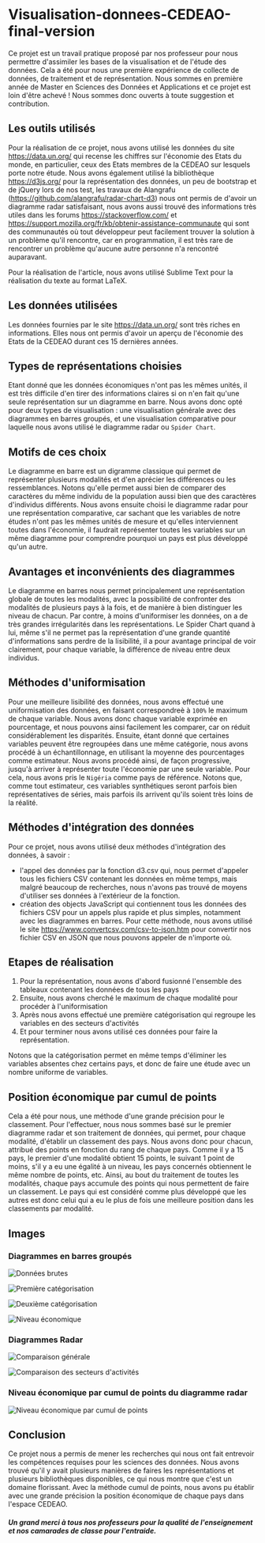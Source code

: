 # Visualisation-donnees-CEDEAO-final-version

Ce projet est un travail pratique proposé par nos professeur pour nous permettre d'assimiler les bases de la visualisation et de l'étude des données. Cela a été pour nous une première expérience de collecte de données, de traitement et de représentation. Nous sommes en première année de Master en Sciences des Données et Applications et ce projet est loin d'être achevé ! Nous sommes donc ouverts à toute suggestion et contribution.

## Les outils utilisés

Pour la réalisation de ce projet, nous avons utilisé les données du site https://data.un.org/ qui recense les chiffres sur l'économie des Etats du monde, en particulier, ceux des Etats membres de la CEDEAO sur lesquels porte notre étude. Nous avons également utilisé la bibliothèque https://d3js.org/ pour la représentation des données, un peu de bootstrap et de jQuery lors de nos test, les travaux de Alangrafu (https://github.com/alangrafu/radar-chart-d3) nous ont permis de d'avoir un diagramme radar satisfaisant, nous avons aussi trouvé des informations très utiles dans les forums https://stackoverflow.com/ et https://support.mozilla.org/fr/kb/obtenir-assistance-communaute qui sont des communautés où tout développeur peut facilement trouver la solution à un problème qu'il rencontre, car en programmation, il est très rare de rencontrer un problème qu'aucune autre personne n'a rencontré auparavant.

Pour la réalisation de l'article, nous avons utilisé Sublime Text pour la réalisation du texte au format LaTeX.

## Les données utilisées

Les données fournies par le site https://data.un.org/ sont très riches en informations. Elles nous ont permis d'avoir un aperçu de l'économie des Etats de la CEDEAO durant ces 15 dernières années.

## Types de représentations choisies

Etant donné que les données économiques n'ont pas les mêmes unités, il est très difficile d'en tirer des informations claires si on n'en fait qu'une seule représentation sur un diagramme en barre. Nous avons donc opté pour deux types de visualisation : une visualisation générale avec des diagrammes en barres groupés, et une visualisation comparative pour laquelle nous avons utilisé le diagramme radar ou `Spider Chart`.

## Motifs de ces choix

Le diagramme en barre est un digramme classique qui permet de représenter plusieurs modalités et d'en aprécier les différences ou les ressemblances. Notons qu'elle permet aussi bien de comparer des caractères du même individu de la population aussi bien que des caractères d'individus différents.
Nous avons ensuite choisi le diagramme radar pour une représentation comparative, car sachant que les variables de notre études n'ont pas les mêmes unités de mesure et qu'elles interviennent toutes dans l'économie, il faudrait représenter toutes les variables sur un même diagramme pour comprendre pourquoi un pays est plus développé qu'un autre.

## Avantages et inconvénients des diagrammes

Le diagramme en barres nous permet principalement une représentation globale de toutes les modalités, avec la possibilité de confronter des modalités de plusieurs pays à la fois, et de manière à bien distinguer les niveau de chacun. Par contre, à moins d'uniformiser les données, on a de très grandes irrégularités dans les représentations. Le Spider Chart quand à lui, même s'il ne permet pas la représentation d'une grande quantité d'informations sans perdre de la lisibilité, il a pour avantage principal de voir clairement, pour chaque variable, la différence de niveau entre deux individus.

## Méthodes d'uniformisation

Pour une meilleure lisibilité des données, nous avons effectué une uniformisation des données, en faisant correspondreè à `100%` le maximum de chaque variable. Nous avons donc chaque variable exprimée en pourcentage, et nous pouvons ainsi facilement les comparer, car on réduit considérablement les disparités.
Ensuite, étant donné que certaines variables peuvent être regroupées dans une même catégorie, nous avons procédé à un échantillonnage, en utilisant la moyenne des pourcentages comme estimateur. Nous avons procédé ainsi, de façon progressive, jusqu'à arriver à représenter toute l'économie par une seule variable. Pour cela, nous avons pris le `Nigéria` comme pays de référence. Notons que, comme tout estimateur, ces variables synthétiques seront parfois bien représentatives de séries, mais parfois ils arrivent qu'ils soient très loins de la réalité.

## Méthodes d'intégration des données

Pour ce projet, nous avons utilisé deux méthodes d'intégration des données, à savoir :
* l'appel des données par la fonction d3.csv qui, nous permet d'appeler tous les fichiers CSV contenant les données en même temps, mais malgré beaucoup de recherches, nous n'avons pas trouvé de moyens d'utiliser ses données à l'extérieur de la fonction.
* création des objects JavaScript qui contiennent tous les données des fichiers CSV pour un appels plus rapide et plus simples, notamment avec les diagrammes en barres. Pour cette méthode, nous avons utilisé le site https://www.convertcsv.com/csv-to-json.htm pour convertir nos fichier CSV en JSON que nous pouvons appeler de n'importe où.

## Etapes de réalisation

1. Pour la représentation, nous avons d'abord fusionné l'ensemble des tableaux contenant les données de tous les pays
2. Ensuite, nous avons cherché le maximum de chaque modalité pour procéder à l'uniformisation
3. Après nous avons effectué une première catégorisation qui regroupe les variables en des secteurs d'activités
4. Et pour terminer nous avons utilisé ces données pour faire la représentation.

Notons que la catégorisation permet en même temps d'éliminer les variables absentes chez certains pays, et donc de faire une étude avec un nombre uniforme de variables.

## Position économique par cumul de points

Cela a été pour nous, une méthode d'une grande précision pour le classement. Pour l'effectuer, nous nous sommes basé sur le premier diagramme radar et son traitement de données, qui permet, pour chaque modalité, d'établir un classement des pays. Nous avons donc pour chacun, attribué des points en fonction du rang de chaque pays. Comme il y a 15 pays, le premier d'une modalité obtient 15 points, le suivant 1 point de moins, s'il y a eu une égalité à un niveau, les pays concernés obtiennent le même nombre de points, etc. Ainsi, au bout du traitement de toutes les modalités, chaque pays accumule des points qui nous permettent de faire un classement. Le pays qui est considéré comme plus développé que les autres est donc celui qui a eu le plus de fois une meilleure position dans les classements par modalité.

## Images

### Diagrammes en barres groupés

![Données brutes](https://github.com/louisisaacdiouf/Visualisation-donnees-CEDEAO-final-version/blob/master/captures/Capture1.PNG)

![Première catégorisation](https://github.com/louisisaacdiouf/Visualisation-donnees-CEDEAO-final-version/blob/master/captures/Capture2.PNG)

![Deuxième catégorisation](https://github.com/louisisaacdiouf/Visualisation-donnees-CEDEAO-final-version/blob/master/captures/Capture3.PNG)

![Niveau économique](https://github.com/louisisaacdiouf/Visualisation-donnees-CEDEAO-final-version/blob/master/captures/Capture4.PNG)

### Diagrammes Radar

![Comparaison générale](https://github.com/louisisaacdiouf/Visualisation-donnees-CEDEAO-final-version/blob/master/captures/Capture5.PNG)

![Comparaison des secteurs d'activités](https://github.com/louisisaacdiouf/Visualisation-donnees-CEDEAO-final-version/blob/master/captures/Capture6.PNG)

### Niveau économique par cumul de points du diagramme radar

![Niveau économique par cumul de points](https://github.com/louisisaacdiouf/Visualisation-donnees-CEDEAO-final-version/blob/master/captures/Capture7.PNG)

## Conclusion

Ce projet nous a permis de mener les recherches qui nous ont fait entrevoir les compétences requises pour les sciences des données. Nous avons trouvé qu'il y avait plusieurs manières de faires les représentations et plusieurs bibliothèques disponibles, ce qui nous montre que c'est un domaine florissant. Avec la méthode cumul de points, nous avons pu établir avec une grande précision la position économique de chaque pays dans l'espace CEDEAO.


##### Un grand merci à tous nos professeurs pour la qualité de l'enseignement et nos camarades de classe pour l'entraide.
